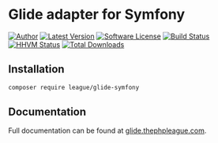# Glide adapter for Symfony

[![Author](http://img.shields.io/badge/author-@reinink-blue.svg?style=flat-square)](https://twitter.com/reinink)
[![Latest Version](https://img.shields.io/github/release/thephpleague/glide-symfony.svg?style=flat-square)](https://github.com/thephpleague/glide-symfony/releases)
[![Software License](https://img.shields.io/badge/license-MIT-brightgreen.svg?style=flat-square)](https://github.com/thephpleague/glide-symfony/blob/master/LICENSE)
[![Build Status](https://img.shields.io/travis/thephpleague/glide-symfony/master.svg?style=flat-square)](https://travis-ci.org/thephpleague/glide-symfony)
[![HHVM Status](https://img.shields.io/hhvm/league/glide-symfony.svg?style=flat-square)](http://hhvm.h4cc.de/package/league/glide-symfony)
[![Total Downloads](https://img.shields.io/packagist/dt/league/glide-symfony.svg?style=flat-square)](https://packagist.org/packages/league/glide-symfony)

## Installation

```bash
composer require league/glide-symfony
```

## Documentation

Full documentation can be found at [glide.thephpleague.com](http://glide.thephpleague.com).
